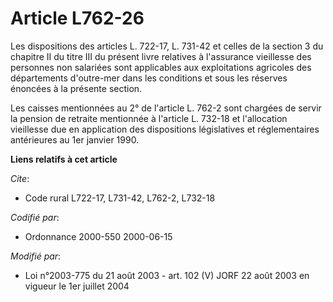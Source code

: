# Article L762-26

Les dispositions des articles L. 722-17, L. 731-42 et celles de la section 3 du chapitre II du titre III du présent livre
relatives à l'assurance vieillesse des personnes non salariées sont applicables aux exploitations agricoles des départements
d'outre-mer dans les conditions et sous les réserves énoncées à la présente section.

Les caisses mentionnées au 2° de l'article L. 762-2 sont chargées de servir la pension de retraite mentionnée à l'article L.
732-18 et l'allocation vieillesse due en application des dispositions législatives et réglementaires antérieures au 1er
janvier 1990.

**Liens relatifs à cet article**

_Cite_:

  - Code rural L722-17, L731-42, L762-2, L732-18

_Codifié par_:

  - Ordonnance 2000-550 2000-06-15

_Modifié par_:

  - Loi n°2003-775 du 21 août 2003 - art. 102 (V) JORF 22 août 2003 en vigueur le 1er juillet 2004
